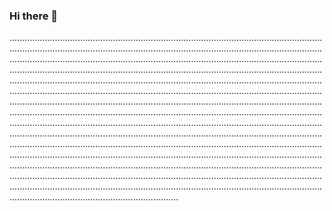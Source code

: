 ### Hi there 👋

.......................................................................................................................................................................................................................................................................................................................................................................................................................................................................................................................................................................................................................................................................................................................................................................................................................................................................................................................................................................................................................................................................................................................................................................................................................................................................................................................................................................................................................................................................................................................................................................................................................................................................................................................................................................................................................................................................................................................................................................................................